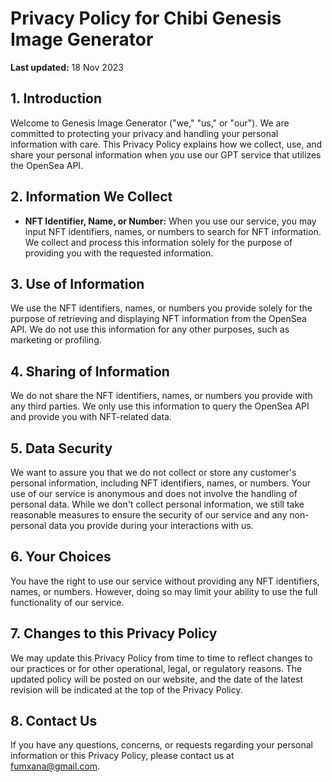 # Privacy Policy for Chibi Genesis Image Generator

**Last updated:** 18 Nov 2023

## 1. Introduction

Welcome to Genesis Image Generator ("we," "us," or "our"). We are committed to protecting your privacy and handling your personal information with care. This Privacy Policy explains how we collect, use, and share your personal information when you use our GPT service that utilizes the OpenSea API.

## 2. Information We Collect

- **NFT Identifier, Name, or Number:** When you use our service, you may input NFT identifiers, names, or numbers to search for NFT information. We collect and process this information solely for the purpose of providing you with the requested information.

## 3. Use of Information

We use the NFT identifiers, names, or numbers you provide solely for the purpose of retrieving and displaying NFT information from the OpenSea API. We do not use this information for any other purposes, such as marketing or profiling.

## 4. Sharing of Information

We do not share the NFT identifiers, names, or numbers you provide with any third parties. We only use this information to query the OpenSea API and provide you with NFT-related data.

## 5. Data Security

We want to assure you that we do not collect or store any customer's personal information, including NFT identifiers, names, or numbers. Your use of our service is anonymous and does not involve the handling of personal data. While we don't collect personal information, we still take reasonable measures to ensure the security of our service and any non-personal data you provide during your interactions with us.

## 6. Your Choices

You have the right to use our service without providing any NFT identifiers, names, or numbers. However, doing so may limit your ability to use the full functionality of our service.

## 7. Changes to this Privacy Policy

We may update this Privacy Policy from time to time to reflect changes to our practices or for other operational, legal, or regulatory reasons. The updated policy will be posted on our website, and the date of the latest revision will be indicated at the top of the Privacy Policy.

## 8. Contact Us

If you have any questions, concerns, or requests regarding your personal information or this Privacy Policy, please contact us at fumxana@gmail.com.
